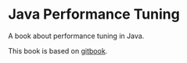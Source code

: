 Java Performance Tuning
=======================

A book about performance tuning in Java.

This book is based on [gitbook](http://www.gitbook.io/).


